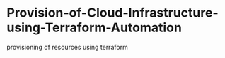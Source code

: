 # Provision-of-Cloud-Infrastructure-using-Terraform-Automation
provisioning of resources using terraform
